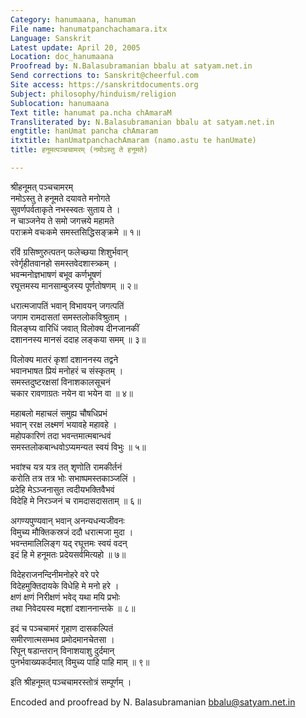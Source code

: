 ```yaml
---
Category: hanumaana, hanuman
File name: hanumatpanchachamara.itx
Language: Sanskrit
Latest update: April 20, 2005
Location: doc_hanumaana
Proofread by: N.Balasubramanian bbalu at satyam.net.in
Send corrections to: Sanskrit@cheerful.com
Site access: https://sanskritdocuments.org
Subject: philosophy/hinduism/religion
Sublocation: hanumaana
Text title: hanumat pa.ncha chAmaraM
Transliterated by: N.Balasubramanian bbalu at satyam.net.in
engtitle: hanUmat pancha chAmaram
itxtitle: hanUmatpanchachAmaram (namo.astu te hanUmate)
title: हनूमत्पञ्चचामरम् (नमोऽस्तु ते हनूमते)

---
```

  
 श्रीहनूमत् पञ्चचामरम्   
नमोऽस्तु ते हनूमते दयावते मनोगते  
     सुवर्णपर्वताकृते नभस्स्वतः सुताय ते ।  
न चाञ्जनेय ते समो जगत्त्रये महामते  
     पराक्रमे वचःकमे समस्तसिद्धिसङ्क्रमे ॥ १॥  
  
रविं ग्रसिष्णुरुत्पतन् फलेच्छया शिशुर्भवान्  
     रवेर्गृहीतवानहो समस्तवेदशास्त्र्कम् ।  
भवन्मनोज्ञभाषणं बभूव कर्णभूषणं  
     रघूत्तमस्य मानसाम्बुजस्य पूर्णतोषणम् ॥ २॥  
  
धरात्मजापतिं भवान् विभावयन् जगत्पतिं  
     जगाम रामदासतां समस्तलोकविश्रुताम् ।  
विलङ्घ्य वारिधिं जवात् विलोक्य दीनजानकीं  
     दशाननस्य मानसं ददाह लङ्कया समम् ॥ ३॥  
  
विलोक्य मातरं कृशां दशाननस्य तद्वने  
     भवानभाषत प्रियं मनोहरं च संस्कृतम् ।  
समस्तदुष्टरक्षसां विनाशकालसूचनं  
     चकार रावणाग्रतः नयेन वा भयेन वा ॥ ४॥  
  
महाबलो महाचलं समुह्य चौषधिप्रभं  
     भवान् ररक्ष लक्ष्मणं भयावहे  महावहे ।  
महोपकारिणं तदा भवन्तमात्मबान्धवं  
     समस्तलोकबान्धवोऽप्यमन्यत स्वयं विभुः ॥ ५॥  
  
भवांश्च यत्र यत्र तत् शृणोति रामकीर्तनं  
     करोति तत्र तत्र भोः सभाष्पमस्तकाञ्जलिं ।  
प्रदेहि मेऽञ्जनासुत त्वदीयभक्तिवैभवं  
     विदेहि मे निरञ्जनं च रामदासदासताम् ॥ ६॥  
  
अगण्यपुण्यवान् भवान् अनन्यधन्यजीवनः  
     विमुच्य मौक्तिकस्रजं ददौ धरात्मजा मुदा ।  
भवन्तमालिलिङ्ग यद् रघूत्तमः स्वयं वदन्  
     इदं हि मे हनूमतः प्रदेयसर्वमित्यहो ॥ ७॥  
  
विदेहराजनन्दिनीमनोहरे वरे परे  
     विदेहमुक्तिदायके विधेहि मे मनो हरे ।  
क्षणं क्षणं निरीक्षणं भवेद् यथा मयि प्रभोः  
     तथा   निवेदयस्व मद्दशां दशाननान्तके ॥ ८॥  
  
इदं च पञ्चचामरं गृहाण दासकल्पितं  
     समीरणात्मसम्भव प्रमोदमानचेतसा ।  
रिपून् षडान्तरान् विनाशयाशु दुर्दमान्  
     पुनर्भवाख्यकर्दमात् विमुच्य पाहि पाहि माम् ॥ ९॥  
  
इति  श्रीहनूमत् पञ्चचामरस्तोत्रं सम्पूर्णम् ।  
  
Encoded and proofread by N. Balasubramanian bbalu@satyam.net.in  
  
